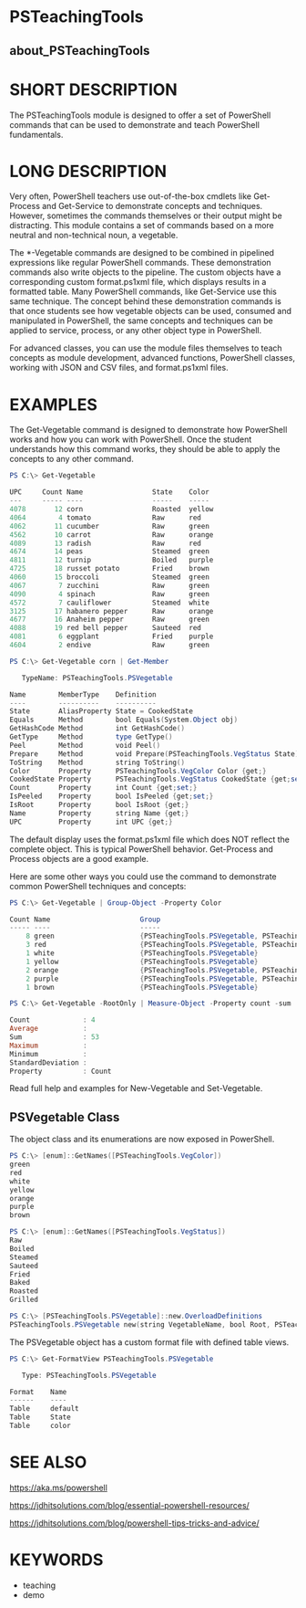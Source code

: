 # PSTeachingTools

## about_PSTeachingTools

# SHORT DESCRIPTION

The PSTeachingTools module is designed to offer a set of PowerShell commands
that can be used to demonstrate and teach PowerShell fundamentals.

# LONG DESCRIPTION

Very often, PowerShell teachers use out-of-the-box cmdlets like Get-Process and
Get-Service to demonstrate concepts and techniques. However, sometimes the
commands themselves or their output might be distracting. This module contains
a set of commands based on a more neutral and non-technical noun, a vegetable.

The *-Vegetable commands are designed to be combined in pipelined expressions
like regular PowerShell commands. These demonstration commands also write
objects to the pipeline. The custom objects have a corresponding
custom format.ps1xml file, which displays results in a formatted table. Many
PowerShell commands, like Get-Service use this same technique. The concept
behind these demonstration commands is that once students see how vegetable
objects can be used, consumed and manipulated in PowerShell, the same concepts
and techniques can be applied to service, process, or any other object type
in PowerShell.

For advanced classes, you can use the module files themselves to teach concepts
as module development, advanced functions, PowerShell classes, working with
JSON and CSV files, and format.ps1xml files.

# EXAMPLES

The Get-Vegetable command is designed to demonstrate how PowerShell works and
how you can work with PowerShell. Once the student understands how this command
works, they should be able to apply the concepts to any other command.

```powershell
PS C:\> Get-Vegetable

UPC     Count Name                 State    Color
---     ----- ----                 -----    -----
4078       12 corn                 Roasted  yellow
4064        4 tomato               Raw      red
4062       11 cucumber             Raw      green
4562       10 carrot               Raw      orange
4089       13 radish               Raw      red
4674       14 peas                 Steamed  green
4811       12 turnip               Boiled   purple
4725       18 russet potato        Fried    brown
4060       15 broccoli             Steamed  green
4067        7 zucchini             Raw      green
4090        4 spinach              Raw      green
4572        7 cauliflower          Steamed  white
3125       17 habanero pepper      Raw      orange
4677       16 Anaheim pepper       Raw      green
4088       19 red bell pepper      Sauteed  red
4081        6 eggplant             Fried    purple
4604        2 endive               Raw      green

PS C:\> Get-Vegetable corn | Get-Member

   TypeName: PSTeachingTools.PSVegetable

Name        MemberType    Definition
----        ----------    ----------
State       AliasProperty State = CookedState
Equals      Method        bool Equals(System.Object obj)
GetHashCode Method        int GetHashCode()
GetType     Method        type GetType()
Peel        Method        void Peel()
Prepare     Method        void Prepare(PSTeachingTools.VegStatus State)
ToString    Method        string ToString()
Color       Property      PSTeachingTools.VegColor Color {get;}
CookedState Property      PSTeachingTools.VegStatus CookedState {get;set;}
Count       Property      int Count {get;set;}
IsPeeled    Property      bool IsPeeled {get;set;}
IsRoot      Property      bool IsRoot {get;}
Name        Property      string Name {get;}
UPC         Property      int UPC {get;}
```

The default display uses the format.ps1xml file which does NOT reflect the
complete object. This is typical PowerShell behavior. Get-Process and Process
objects are a good example.

Here are some other ways you could use the command to demonstrate common
PowerShell techniques and concepts:

```powershell
PS C:\> Get-Vegetable | Group-Object -Property Color

Count Name                      Group
----- ----                      -----
    8 green                     {PSTeachingTools.PSVegetable, PSTeachingToo...
    3 red                       {PSTeachingTools.PSVegetable, PSTeachingToo...
    1 white                     {PSTeachingTools.PSVegetable}
    1 yellow                    {PSTeachingTools.PSVegetable}
    2 orange                    {PSTeachingTools.PSVegetable, PSTeachingToo...
    2 purple                    {PSTeachingTools.PSVegetable, PSTeachingToo...
    1 brown                     {PSTeachingTools.PSVegetable}

PS C:\> Get-Vegetable -RootOnly | Measure-Object -Property count -sum

Count             : 4
Average           :
Sum               : 53
Maximum           :
Minimum           :
StandardDeviation :
Property          : Count
```

Read full help and examples for New-Vegetable and Set-Vegetable.

## PSVegetable Class

The object class and its enumerations are now exposed in PowerShell.

```powershell
PS C:\> [enum]::GetNames([PSTeachingTools.VegColor])
green
red
white
yellow
orange
purple
brown

PS C:\> [enum]::GetNames([PSTeachingTools.VegStatus])
Raw
Boiled
Steamed
Sauteed
Fried
Baked
Roasted
Grilled

PS C:\> [PSTeachingTools.PSVegetable]::new.OverloadDefinitions
PSTeachingTools.PSVegetable new(string VegetableName, bool Root, PSTeachingTools.VegColor VegetableColor, int UPCCode)
```

The PSVegetable object has a custom format file with defined table views.

```powershell
PS C:\> Get-FormatView PSTeachingTools.PSVegetable

   Type: PSTeachingTools.PSVegetable

Format    Name
------    ----
Table     default
Table     State
Table     color
```

# SEE ALSO

https://aka.ms/powershell

https://jdhitsolutions.com/blog/essential-powershell-resources/

https://jdhitsolutions.com/blog/powershell-tips-tricks-and-advice/

# KEYWORDS

- teaching
- demo
